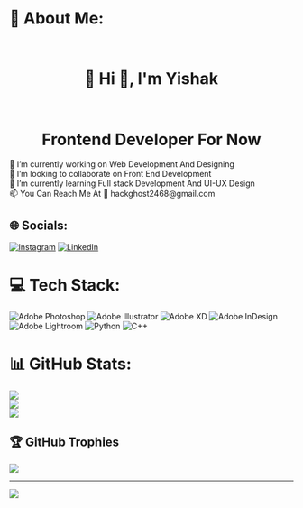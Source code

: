 # 💫 About Me:
<h1 align = center><br>🤖 Hi 👋, I'm Yishak <br></h1><h1 align = center><br>Frontend Developer For Now<br></h1>🔭 I’m currently working on Web Development And Designing<br>👯 I’m looking to collaborate on Front End Development<br>🌱 I’m currently learning Full stack Development And UI-UX Design<br>📫 You Can Reach Me At 📧 hackghost2468@gmail.com


## 🌐 Socials:
[![Instagram](https://img.shields.io/badge/Instagram-%23E4405F.svg?logo=Instagram&logoColor=white)](https://instagram.com/isc_tg) [![LinkedIn](https://img.shields.io/badge/LinkedIn-%230077B5.svg?logo=linkedin&logoColor=white)](https://linkedin.com/in/isaac4k) 

# 💻 Tech Stack:
![Adobe Photoshop](https://img.shields.io/badge/adobephotoshop-%2331A8FF.svg?style=plastic&logo=adobephotoshop&logoColor=white) ![Adobe Illustrator](https://img.shields.io/badge/adobeillustrator-%23FF9A00.svg?style=plastic&logo=adobeillustrator&logoColor=white) ![Adobe XD](https://img.shields.io/badge/Adobe%20XD-470137?style=plastic&logo=Adobe%20XD&logoColor=#FF61F6) ![Adobe InDesign](https://img.shields.io/badge/Adobe%20InDesign-49021F?style=plastic&logo=adobeindesign&logoColor=white) ![Adobe Lightroom](https://img.shields.io/badge/Adobe%20Lightroom-31A8FF.svg?style=plastic&logo=Adobe%20Lightroom&logoColor=white) ![Python](https://img.shields.io/badge/python-3670A0?style=plastic&logo=python&logoColor=ffdd54) ![C++](https://img.shields.io/badge/c++-%2300599C.svg?style=plastic&logo=c%2B%2B&logoColor=white)
# 📊 GitHub Stats:
![](https://github-readme-stats.vercel.app/api?username=isaac4k&theme=dark&hide_border=false&include_all_commits=false&count_private=false)<br/>
![](https://github-readme-streak-stats.herokuapp.com/?user=isaac4k&theme=dark&hide_border=false)<br/>
![](https://github-readme-stats.vercel.app/api/top-langs/?username=isaac4k&theme=dark&hide_border=false&include_all_commits=false&count_private=false&layout=compact)

## 🏆 GitHub Trophies
![](https://github-profile-trophy.vercel.app/?username=isaac4k&theme=radical&no-frame=false&no-bg=true&margin-w=4)

---
[![](https://visitcount.itsvg.in/api?id=isaac4k&icon=0&color=1)](https://visitcount.itsvg.in)
